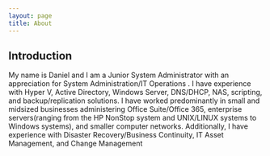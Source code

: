 ```yaml
---
layout: page
title: About
---
```

<h2>Introduction</h2>
<p>My name is Daniel and I am a Junior System Administrator with an appreciation for System Administration/IT Operations . I have experience with Hyper V, Active Directory, Windows Server, DNS/DHCP, NAS,  scripting, and backup/replication solutions. I have worked predominantly in small and midsized businesses administering Office Suite/Office 365, enterprise servers(ranging from the HP NonStop system and UNIX/LINUX systems to Windows systems), and smaller computer networks. Additionally, I have experience with Disaster Recovery/Business Continuity, IT Asset Management,  and Change Management </p>
